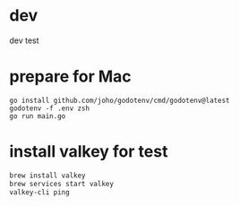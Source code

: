 # dev
dev test

# prepare for Mac
```
go install github.com/joho/godotenv/cmd/godotenv@latest
godotenv -f .env zsh
go run main.go
```

# install valkey for test
```zsh
brew install valkey
brew services start valkey
valkey-cli ping
```